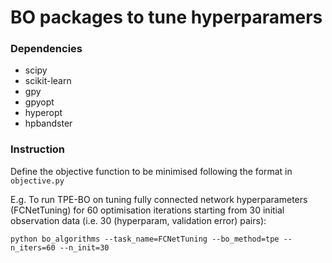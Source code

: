 # BO packages to tune hyperparamers

### Dependencies
* scipy
* scikit-learn
* gpy 
* gpyopt
* hyperopt
* hpbandster

### Instruction

Define the objective function to be minimised following the format in `objective.py`

E.g. To run TPE-BO on tuning fully connected network hyperparameters (FCNetTuning) for 60 optimisation iterations starting from 30 initial observation data (i.e. 30 (hyperparam, validation error) pairs):

```python bo_algorithms --task_name=FCNetTuning --bo_method=tpe --n_iters=60 --n_init=30``` 
